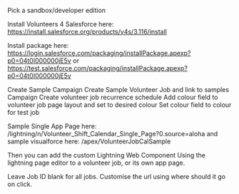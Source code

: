 Pick a sandbox/developer edition

Install Volunteers 4 Salesforce here:
https://install.salesforce.org/products/v4s/3.116/install

Install package here:
https://login.salesforce.com/packaging/installPackage.apexp?p0=04t0I000000jE5v
or 
https://test.salesforce.com/packaging/installPackage.apexp?p0=04t0I000000jE5v

Create Sample Campaign
Create Sample Volunteer Job and link to samples Campaign
Create volunteer job recurrence schedule
Add colour field to volunteer job page layout and set to desired colour
Set colour field to colour for test job

Sample Single App Page here:
/lightning/n/Volunteer_Shift_Calendar_Single_Page?0.source=aloha
and sample visualforce here:
/apex/VolunteerJobCalSample


Then you can add the custom Lightning Web Component Using the lightning page editor to a volunteer job, or its own app page.

Leave Job ID blank for all jobs.
Customise the url using where should it go on click. 
